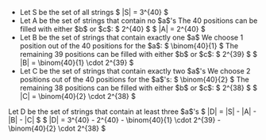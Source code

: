 <ul>
<li> Let S be the set of all strings 
$ |S| = 3^{40} $
	<li> Let A be the set of strings that contain no $a$'s 
The 40 positions can be filled with either $b$ or $c$: $ 2^{40} $ 
$ |A| = 2^{40} $
	<li> Let B be the set of strings that contain exactly one $a$ 
We choose 1 position out of the 40 positions for the $a$: $ \binom{40}{1} $ 
The remaining 39 positions can be filled with either $b$ or $c$: $ 2^{39} $ 
$ |B| = \binom{40}{1} \cdot 2^{39} $
	<li> Let C be the set of strings that contain exactly two $a$'s 
We choose 2 positions out of the 40 positions for the $a$'s: $ \binom{40}{2} $ 
The remaining 38 positions can be filled with either $b$ or $c$: $ 2^{38} $ 
$ |C| = \binom{40}{2} \cdot 2^{38} $
</ul>
Let D be the set of strings that contain at least three $a$'s 
$ |D| = |S| - |A| - |B| - |C| $ 
$ |D| = 3^{40} - 2^{40} - \binom{40}{1} \cdot 2^{39} - \binom{40}{2} \cdot 2^{38} $
